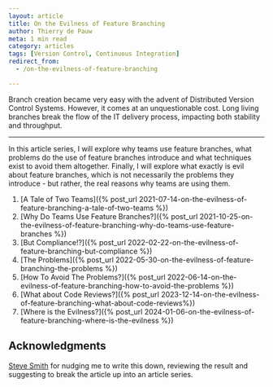 ```yaml
---
layout: article
title: On the Evilness of Feature Branching
author: Thierry de Pauw
meta: 1 min read
category: articles
tags: [Version Control, Continuous Integration]
redirect_from:
  - /on-the-evilness-of-feature-branching

---
```


Branch creation became very easy with the advent of Distributed Version Control
Systems. However, it comes at an unquestionable cost. Long living branches break
the flow of the IT delivery process, impacting both stability and throughput.

---

In this article series, I will explore why teams use feature branches, what
problems do the use of feature branches introduce and what techniques exist to
avoid them altogether. Finally, I will explore what exactly is evil about
feature branches, which is not necessarily the problems they introduce - but
rather, the real reasons why teams are using them.

1. [A Tale of Two Teams]({% post_url 2021-07-14-on-the-evilness-of-feature-branching-a-tale-of-two-teams %})
2. [Why Do Teams Use Feature Branches?]({% post_url 2021-10-25-on-the-evilness-of-feature-branching-why-do-teams-use-feature-branches %})
3. [But Compliance!?]({% post_url 2022-02-22-on-the-evilness-of-feature-branching-but-compliance %})
4. [The Problems]({% post_url 2022-05-30-on-the-evilness-of-feature-branching-the-problems %})
5. [How To Avoid The Problems?]({% post_url 2022-06-14-on-the-evilness-of-feature-branching-how-to-avoid-the-problems %})
6. [What about Code Reviews?]({% post_url 2023-12-14-on-the-evilness-of-feature-branching-what-about-code-reviews%})
7. [Where is the Evilness?]({% post_url 2024-01-06-on-the-evilness-of-feature-branching-where-is-the-evilness %})

## Acknowledgments

[Steve Smith](https://twitter.com/SteveSmith_Tech) for nudging me to write this
down, reviewing the result and suggesting to break the article up into an
article series.
